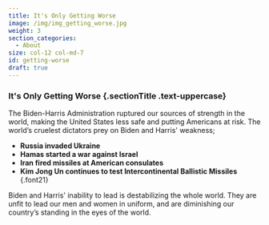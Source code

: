 ```yaml
---
title: It's Only Getting Worse
image: /img/img_getting_worse.jpg
weight: 3
section_categories:
  - About
size: col-12 col-md-7
id: getting-worse
draft: true
---
```

### It's Only Getting Worse {.sectionTitle .text-uppercase}

The Biden-Harris Administration ruptured our sources of strength in the world, making the United States less safe and putting Americans at risk. The world’s cruelest dictators prey on Biden and Harris' weakness;

* **Russia invaded Ukraine**
* **Hamas started a war against Israel**
* **Iran fired missiles at American consulates**
* **Kim Jong Un continues to test Intercontinental Ballistic Missiles**
  {.font21}

Biden and Harris' inability to lead is destabilizing the whole world. They are unfit to lead our men and women in uniform, and are diminishing our country’s standing in the eyes of the world.